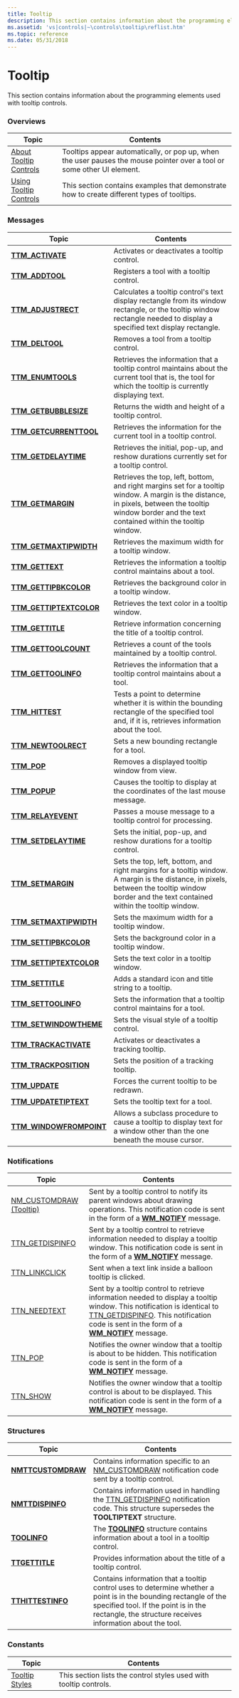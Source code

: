 ```yaml
---
title: Tooltip
description: This section contains information about the programming elements used with tooltip controls.
ms.assetid: 'vs|controls|~\controls\tooltip\reflist.htm'
ms.topic: reference
ms.date: 05/31/2018
---
```


# Tooltip

This section contains information about the programming elements used with tooltip controls.

### Overviews



| Topic                                              | Contents                                                                                                                          |
|----------------------------------------------------|-----------------------------------------------------------------------------------------------------------------------------------|
| [About Tooltip Controls](tooltip-controls.md)     | Tooltips appear automatically, or pop up, when the user pauses the mouse pointer over a tool or some other UI element.<br/> |
| [Using Tooltip Controls](using-tooltip-contro.md) | This section contains examples that demonstrate how to create different types of tooltips.<br/>                             |



 

### Messages



| Topic                                               | Contents                                                                                                                                                                                                          |
|-----------------------------------------------------|-------------------------------------------------------------------------------------------------------------------------------------------------------------------------------------------------------------------|
| [**TTM\_ACTIVATE**](ttm-activate.md)               | Activates or deactivates a tooltip control. <br/>                                                                                                                                                           |
| [**TTM\_ADDTOOL**](ttm-addtool.md)                 | Registers a tool with a tooltip control. <br/>                                                                                                                                                              |
| [**TTM\_ADJUSTRECT**](ttm-adjustrect.md)           | Calculates a tooltip control's text display rectangle from its window rectangle, or the tooltip window rectangle needed to display a specified text display rectangle. <br/>                                |
| [**TTM\_DELTOOL**](ttm-deltool.md)                 | Removes a tool from a tooltip control. <br/>                                                                                                                                                                |
| [**TTM\_ENUMTOOLS**](ttm-enumtools.md)             | Retrieves the information that a tooltip control maintains about the current tool that is, the tool for which the tooltip is currently displaying text. <br/>                                               |
| [**TTM\_GETBUBBLESIZE**](ttm-getbubblesize.md)     | Returns the width and height of a tooltip control.<br/>                                                                                                                                                     |
| [**TTM\_GETCURRENTTOOL**](ttm-getcurrenttool.md)   | Retrieves the information for the current tool in a tooltip control. <br/>                                                                                                                                  |
| [**TTM\_GETDELAYTIME**](ttm-getdelaytime.md)       | Retrieves the initial, pop-up, and reshow durations currently set for a tooltip control.<br/>                                                                                                               |
| [**TTM\_GETMARGIN**](ttm-getmargin.md)             | Retrieves the top, left, bottom, and right margins set for a tooltip window. A margin is the distance, in pixels, between the tooltip window border and the text contained within the tooltip window. <br/> |
| [**TTM\_GETMAXTIPWIDTH**](ttm-getmaxtipwidth.md)   | Retrieves the maximum width for a tooltip window. <br/>                                                                                                                                                     |
| [**TTM\_GETTEXT**](ttm-gettext.md)                 | Retrieves the information a tooltip control maintains about a tool. <br/>                                                                                                                                   |
| [**TTM\_GETTIPBKCOLOR**](ttm-gettipbkcolor.md)     | Retrieves the background color in a tooltip window. <br/>                                                                                                                                                   |
| [**TTM\_GETTIPTEXTCOLOR**](ttm-gettiptextcolor.md) | Retrieves the text color in a tooltip window. <br/>                                                                                                                                                         |
| [**TTM\_GETTITLE**](ttm-gettitle.md)               | Retrieve information concerning the title of a tooltip control.<br/>                                                                                                                                        |
| [**TTM\_GETTOOLCOUNT**](ttm-gettoolcount.md)       | Retrieves a count of the tools maintained by a tooltip control. <br/>                                                                                                                                       |
| [**TTM\_GETTOOLINFO**](ttm-gettoolinfo.md)         | Retrieves the information that a tooltip control maintains about a tool. <br/>                                                                                                                              |
| [**TTM\_HITTEST**](ttm-hittest.md)                 | Tests a point to determine whether it is within the bounding rectangle of the specified tool and, if it is, retrieves information about the tool. <br/>                                                     |
| [**TTM\_NEWTOOLRECT**](ttm-newtoolrect.md)         | Sets a new bounding rectangle for a tool. <br/>                                                                                                                                                             |
| [**TTM\_POP**](ttm-pop.md)                         | Removes a displayed tooltip window from view. <br/>                                                                                                                                                         |
| [**TTM\_POPUP**](ttm-popup.md)                     | Causes the tooltip to display at the coordinates of the last mouse message.<br/>                                                                                                                            |
| [**TTM\_RELAYEVENT**](ttm-relayevent.md)           | Passes a mouse message to a tooltip control for processing. <br/>                                                                                                                                           |
| [**TTM\_SETDELAYTIME**](ttm-setdelaytime.md)       | Sets the initial, pop-up, and reshow durations for a tooltip control.<br/>                                                                                                                                  |
| [**TTM\_SETMARGIN**](ttm-setmargin.md)             | Sets the top, left, bottom, and right margins for a tooltip window. A margin is the distance, in pixels, between the tooltip window border and the text contained within the tooltip window. <br/>          |
| [**TTM\_SETMAXTIPWIDTH**](ttm-setmaxtipwidth.md)   | Sets the maximum width for a tooltip window. <br/>                                                                                                                                                          |
| [**TTM\_SETTIPBKCOLOR**](ttm-settipbkcolor.md)     | Sets the background color in a tooltip window. <br/>                                                                                                                                                        |
| [**TTM\_SETTIPTEXTCOLOR**](ttm-settiptextcolor.md) | Sets the text color in a tooltip window. <br/>                                                                                                                                                              |
| [**TTM\_SETTITLE**](ttm-settitle.md)               | Adds a standard icon and title string to a tooltip.<br/>                                                                                                                                                    |
| [**TTM\_SETTOOLINFO**](ttm-settoolinfo.md)         | Sets the information that a tooltip control maintains for a tool. <br/>                                                                                                                                     |
| [**TTM\_SETWINDOWTHEME**](ttm-setwindowtheme.md)   | Sets the visual style of a tooltip control.<br/>                                                                                                                                                            |
| [**TTM\_TRACKACTIVATE**](ttm-trackactivate.md)     | Activates or deactivates a tracking tooltip.<br/>                                                                                                                                                           |
| [**TTM\_TRACKPOSITION**](ttm-trackposition.md)     | Sets the position of a tracking tooltip.<br/>                                                                                                                                                               |
| [**TTM\_UPDATE**](ttm-update.md)                   | Forces the current tooltip to be redrawn. <br/>                                                                                                                                                             |
| [**TTM\_UPDATETIPTEXT**](ttm-updatetiptext.md)     | Sets the tooltip text for a tool. <br/>                                                                                                                                                                     |
| [**TTM\_WINDOWFROMPOINT**](ttm-windowfrompoint.md) | Allows a subclass procedure to cause a tooltip to display text for a window other than the one beneath the mouse cursor. <br/>                                                                              |



 

### Notifications



| Topic                                                 | Contents                                                                                                                                                                                                                                                              |
|-------------------------------------------------------|-----------------------------------------------------------------------------------------------------------------------------------------------------------------------------------------------------------------------------------------------------------------------|
| [NM\_CUSTOMDRAW (Tooltip)](nm-customdraw-tooltip.md) | Sent by a tooltip control to notify its parent windows about drawing operations. This notification code is sent in the form of a [**WM\_NOTIFY**](wm-notify.md) message. <br/>                                                                                 |
| [TTN\_GETDISPINFO](ttn-getdispinfo.md)               | Sent by a tooltip control to retrieve information needed to display a tooltip window. This notification code is sent in the form of a [**WM\_NOTIFY**](wm-notify.md) message. <br/>                                                                            |
| [TTN\_LINKCLICK](ttn-linkclick.md)                   | Sent when a text link inside a balloon tooltip is clicked. <br/>                                                                                                                                                                                                |
| [TTN\_NEEDTEXT](ttn-needtext.md)                     | Sent by a tooltip control to retrieve information needed to display a tooltip window. This notification is identical to [TTN\_GETDISPINFO](ttn-getdispinfo.md). This notification code is sent in the form of a [**WM\_NOTIFY**](wm-notify.md) message. <br/> |
| [TTN\_POP](ttn-pop.md)                               | Notifies the owner window that a tooltip is about to be hidden. This notification code is sent in the form of a [**WM\_NOTIFY**](wm-notify.md) message. <br/>                                                                                                  |
| [TTN\_SHOW](ttn-show.md)                             | Notifies the owner window that a tooltip control is about to be displayed. This notification code is sent in the form of a [**WM\_NOTIFY**](wm-notify.md) message. <br/>                                                                                       |



 

### Structures



| Topic                                    | Contents                                                                                                                                                                                                                           |
|------------------------------------------|------------------------------------------------------------------------------------------------------------------------------------------------------------------------------------------------------------------------------------|
| [**NMTTCUSTOMDRAW**](/windows/win32/api/commctrl/ns-commctrl-nmttcustomdraw) | Contains information specific to an [NM\_CUSTOMDRAW](nm-customdraw-tooltip.md) notification code sent by a tooltip control. <br/>                                                                                           |
| [**NMTTDISPINFO**](/windows/win32/api/commctrl/ns-commctrl-nmttdispinfoa)     | Contains information used in handling the [TTN\_GETDISPINFO](ttn-getdispinfo.md) notification code. This structure supersedes the **TOOLTIPTEXT** structure. <br/>                                                          |
| [**TOOLINFO**](/windows/win32/api/commctrl/ns-commctrl-tttoolinfoa)             | The [**TOOLINFO**](/windows/win32/api/commctrl/ns-commctrl-tttoolinfoa) structure contains information about a tool in a tooltip control.<br/>                                                                                                                      |
| [**TTGETTITLE**](/windows/desktop/api/Commctrl/ns-commctrl-ttgettitle)         | Provides information about the title of a tooltip control. <br/>                                                                                                                                                             |
| [**TTHITTESTINFO**](/windows/win32/api/commctrl/ns-commctrl-tthittestinfoa)   | Contains information that a tooltip control uses to determine whether a point is in the bounding rectangle of the specified tool. If the point is in the rectangle, the structure receives information about the tool. <br/> |



 

### Constants



| Topic                                | Contents                                                                     |
|--------------------------------------|------------------------------------------------------------------------------|
| [Tooltip Styles](tooltip-styles.md) | This section lists the control styles used with tooltip controls.<br/> |



 

 

 





